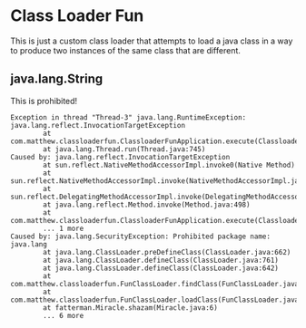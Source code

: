 Class Loader Fun
================

This is just a custom class loader that attempts to load a java class in a way to produce two instances of the same class that are different.

java.lang.String
----------------

This is prohibited!

```
Exception in thread "Thread-3" java.lang.RuntimeException: java.lang.reflect.InvocationTargetException
        at com.matthew.classloaderfun.ClassloaderFunApplication.execute(ClassloaderFunApplication.java:31)
        at java.lang.Thread.run(Thread.java:745)
Caused by: java.lang.reflect.InvocationTargetException
        at sun.reflect.NativeMethodAccessorImpl.invoke0(Native Method)
        at sun.reflect.NativeMethodAccessorImpl.invoke(NativeMethodAccessorImpl.java:62)
        at sun.reflect.DelegatingMethodAccessorImpl.invoke(DelegatingMethodAccessorImpl.java:43)
        at java.lang.reflect.Method.invoke(Method.java:498)
        at com.matthew.classloaderfun.ClassloaderFunApplication.execute(ClassloaderFunApplication.java:27)
        ... 1 more
Caused by: java.lang.SecurityException: Prohibited package name: java.lang
        at java.lang.ClassLoader.preDefineClass(ClassLoader.java:662)
        at java.lang.ClassLoader.defineClass(ClassLoader.java:761)
        at java.lang.ClassLoader.defineClass(ClassLoader.java:642)
        at com.matthew.classloaderfun.FunClassLoader.findClass(FunClassLoader.java:47)
        at com.matthew.classloaderfun.FunClassLoader.loadClass(FunClassLoader.java:28)
        at fatterman.Miracle.shazam(Miracle.java:6)
        ... 6 more
```
